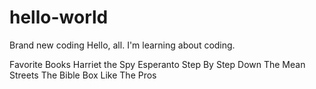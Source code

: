 # hello-world
Brand new coding
Hello, all.  I'm learning about coding. 

Favorite Books
Harriet the Spy
Esperanto Step By Step
Down The Mean Streets
The Bible
Box Like The Pros
